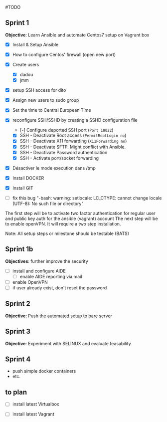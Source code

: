 #TODO

## Sprint 1

**Objective**: Learn Ansible and automate Centos7 setup on Vagrant box

- [x] Install & Setup Ansible
- [x] How to configure Centos' firewall (open new port)
- [x] Create users
    - [x] dadou
    - [x] jmm
- [x] setup SSH access for dito
- [x] Assign new users to sudo group
- [x] Set the time to Central European Time
- [x] reconfigure SSH/SSHD by creating a SSHD configuration file
    - [-] Configure deported SSH port (`Port 10022`)
    - [x] SSH - Deactivate Root access (`PermitRootLogin no`)
    - [x] SSH - Deactivate X11 forwarding  (`X11Forwarding no`)
    - [x] SSH - Deactivate SFTP. Might conflict with Ansible.
    - [x] SSH - Deactivate Password authentication
    - [x] SSH - Activate port/socket forwarding 
- [x] Désactiver le mode execution dans /tmp
- [x] Install DOCKER
- [x] Install GIT


- [ ] fix this bug "-bash: warning: setlocale: LC_CTYPE: cannot change locale (UTF-8): No such file or directory"

The first step will be to activate two factor authentication for regular user and public key auth for the ansible (vagrant) account
The next step will be to enable openVPN. It will require a two step installation.

Note: All setup steps or milestone should be testable (BATS)

## Sprint 1b

**Objectives**: further improve the security

- [ ] install and configure AIDE
    - [ ] enable AIDE reporting via mail
- [ ] enable OpenVPN
- [ ] if user already exist, don't reset the password

## Sprint 2

**Objective**: Push the automated setup to bare server

## Sprint 3

**Objective**: Experiment with SELINUX and evaluate feasability

## Sprint 4

- push simple docker containers
- etc.

## to plan

- [ ] install latest Virtualbox
- [ ] install latest Vagrant




